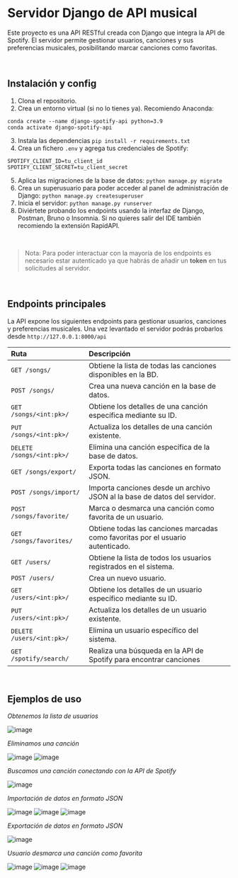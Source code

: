 # Servidor Django de API musical

Este proyecto es una API RESTful creada con Django que integra la API de Spotify. El servidor permite gestionar usuarios, canciones y sus preferencias musicales, posibilitando marcar canciones como favoritas.

&nbsp;

## Instalación y config

1. Clona el repositorio.
2. Crea un entorno virtual (si no lo tienes ya). Recomiendo Anaconda:

```
conda create --name django-spotify-api python=3.9
conda activate django-spotify-api
```

3. Instala las dependencias `pip install -r requirements.txt`
4. Crea un fichero `.env` y agrega tus credenciales de Spotify:

```
SPOTIFY_CLIENT_ID=tu_client_id
SPOTIFY_CLIENT_SECRET=tu_client_secret

```

5. Aplica las migraciones de la base de datos: `python manage.py migrate`
6. Crea un superusuario para poder acceder al panel de administración de Django: `python manage.py createsuperuser`
7. Inicia el servidor: `python manage.py runserver`
8. Diviértete probando los endpoints usando la interfaz de Django, Postman, Bruno o Insomnia. Si no quieres salir del IDE también recomiendo la extensión RapidAPI.

&nbsp;

> Nota: Para poder interactuar con la mayoría de los endpoints es necesario estar autenticado ya que habrás de añadir un **token** en tus solicitudes al servidor.

&nbsp;

## Endpoints principales

La API expone los siguientes endpoints para gestionar usuarios, canciones y preferencias musicales. Una vez levantado el servidor podrás probarlos desde `http://127.0.0.1:8000/api`

| Ruta                      | Descripción                                                                     |
| :------------------------ | :------------------------------------------------------------------------------ |
| `GET /songs/`             | Obtiene la lista de todas las canciones disponibles en la BD.                   |
| `POST /songs/`            | Crea una nueva canción en la base de datos.                                     |
| `GET /songs/<int:pk>/`    | Obtiene los detalles de una canción específica mediante su ID.                  |
| `PUT /songs/<int:pk>/`    | Actualiza los detalles de una canción existente.                                |
| `DELETE /songs/<int:pk>/` | Elimina una canción específica de la base de datos.                             |
| `GET /songs/export/`      | Exporta todas las canciones en formato JSON.                                    |
| `POST /songs/import/`     | Importa canciones desde un archivo JSON al la base de datos del servidor.       |
| `POST /songs/favorite/`   | Marca o desmarca una canción como favorita de un usuario.                       |
| `GET /songs/favorites/`   | Obtiene todas las canciones marcadas como favoritas por el usuario autenticado. |
| `GET /users/`             | Obtiene la lista de todos los usuarios registrados en el sistema.               |
| `POST /users/`            | Crea un nuevo usuario.                                                          |
| `GET /users/<int:pk>/`    | Obtiene los detalles de un usuario específico mediante su ID.                   |
| `PUT /users/<int:pk>/`    | Actualiza los detalles de un usuario existente.                                 |
| `DELETE /users/<int:pk>/` | Elimina un usuario específico del sistema.                                      |
| `GET /spotify/search/`    | Realiza una búsqueda en la API de Spotify para encontrar canciones              |

&nbsp;

## Ejemplos de uso

_Obtenemos la lista de usuarios_

![image](https://github.com/user-attachments/assets/cf32682b-9873-42d9-973c-32c402413483)

_Eliminamos una canción_

![image](https://github.com/user-attachments/assets/7e0e33c6-7086-413d-b0da-f3b00e05fe53)
![image](https://github.com/user-attachments/assets/b4c6e779-c29c-49a2-ac3b-7b51661fcdab)

_Buscamos una canción conectando con la API de Spotify_

![image](https://github.com/user-attachments/assets/f673e88f-a913-49f5-95c8-75244978ac7e)

_Importación de datos en formato JSON_

![image](https://github.com/user-attachments/assets/913a0362-57ca-45aa-9b92-f48e06812a63)
![image](https://github.com/user-attachments/assets/e120bc15-6993-4c13-909b-f3d515f943be)
![image](https://github.com/user-attachments/assets/2ae35a4e-fdee-4041-84cf-eadf4561ef2d)

_Exportación de datos en formato JSON_

![image](https://github.com/user-attachments/assets/1d61c438-35fd-40f4-b739-4b218bdc3df3)

_Usuario desmarca una canción como favorita_

![image](https://github.com/user-attachments/assets/681336c3-2476-40c0-a192-917486820eec)
![image](https://github.com/user-attachments/assets/3a4c371b-0931-4efb-98c2-dc21ac8eefcd)
![image](https://github.com/user-attachments/assets/f2601324-1244-4fad-bdb9-8fcce3d0c424)


